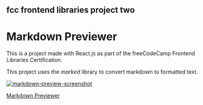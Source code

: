 ## fcc frontend libraries project two

# Markdown Previewer

This is a project made with React.js as part of the freeCodeCamp Frontend Libraries Certification.

This project uses the *marked* library to convert markdown to formatted text.

[![markdown-preview-screenshot](https://user-images.githubusercontent.com/57681651/99111843-b555c380-25e4-11eb-96a5-a1699d4e262a.JPG)](https://mike1234-pixel.github.io/fcc-frontend-libraries-project-two/)

[Markdown Previewer](https://mike1234-pixel.github.io/fcc-frontend-libraries-project-two/)
